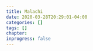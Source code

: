 ```yaml
---
title: Malachi
date: 2020-03-28T20:29:01-04:00
categories: []
tags: []
chapter: 
inprogress: false
---
```


